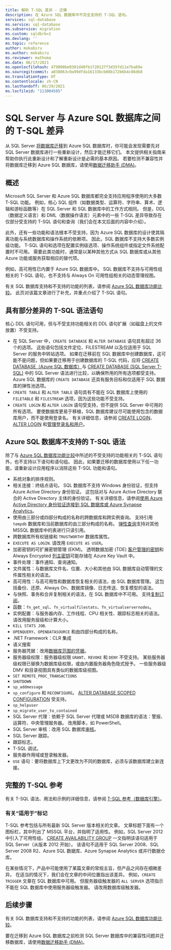 ```yaml
---
title: 解析 T-SQL 差异 - 迁移
description: 在 Azure SQL 数据库中不完全支持的 T-SQL 语句。
services: sql-database
ms.service: sql-database
ms.subservice: migration
ms.custom: sqldbrb=1
ms.devlang: ''
ms.topic: reference
author: mokabiru
ms.author: mokabiru
ms.reviewer: mathoma
ms.date: 06/17/2021
ms.openlocfilehash: 479800be0301d40fb1f20127f3d35fd11e7ba69e
ms.sourcegitcommit: a038863c0a99dfda16133bcb08b172b6b4c86db8
ms.translationtype: HT
ms.contentlocale: zh-CN
ms.lasthandoff: 06/29/2021
ms.locfileid: "113004585"
---
```

# <a name="t-sql-differences-between-sql-server-and-azure-sql-database"></a>SQL Server 与 Azure SQL 数据库之间的 T-SQL 差异

从 SQL Server [将数据库迁移](migrate-to-database-from-sql-server.md)到 Azure SQL 数据库时，你可能会发现需要先对 SQL Server 数据库进行一些重新设计，然后才能迁移它们。 本文提供相关指南来帮助你执行此重新设计和了解重新设计是必需的基本原因。 若要检测不兼容性并将数据库迁移到 Azure SQL 数据库，请使用[数据迁移助手 (DMA)](/sql/dma/dma-overview)。

## <a name="overview"></a>概述

Microsoft SQL Server 和 Azure SQL 数据库都完全支持应用程序使用的大多数 T-SQL 功能。 例如，核心 SQL 组件（如数据类型、运算符、字符串、算术、逻辑和游标函数等）在 SQL Server 和 SQL 数据库中的工作方式相同。 但是，DDL（数据定义语言）和 DML（数据操作语言）元素中的一些 T-SQL 差异导致存在仅部分受支持的 T-SQL 语句和查询（我们会在本文后面的内容中介绍）。

此外，还有一些功能和语法根本不受支持，因为 Azure SQL 数据库的设计使其隔离功能与系统数据库和操作系统的依赖项。 因此，SQL 数据库不支持大多数实例级功能。 T-SQL 语句和选项在配置实例级选项、操作系统组件或指定文件系统配置时不可用。 需要此类功能时，通常是以某种其他方式从 SQL 数据库或从其他 Azure 功能或服务获取相应的替代项。

例如，高可用性已内置于 Azure SQL 数据库中。 SQL 数据库不支持与可用性组相关的 T-SQL 语句，也不支持与 Always On 可用性组相关的动态管理视图。

有关 SQL 数据库支持和不支持的功能的列表，请参阅 [Azure SQL 数据库功能比较](features-comparison.md)。 此页对该篇文章进行了补充，并重点介绍了 T-SQL 语句。

## <a name="t-sql-syntax-statements-with-partial-differences"></a>具有部分差异的 T-SQL 语法语句

核心 DDL 语句可用，但与不受支持功能相关的 DDL 语句扩展（如磁盘上的文件放置）不受支持。

- 在 SQL Server 中，`CREATE DATABASE` 和 `ALTER DATABASE` 语句具有超过 36 个的选项。 这些语句包括文件定位、FILESTREAM 以及仅适用于 SQL Server 的服务中转站选项。 如果在迁移前在 SQL 数据库中创建数据库，这可能不是问题，但如果要迁移用于创建数据库的 T-SQL 代码，应将 [CREATE DATABASE（Azure SQL 数据库）](/sql/t-sql/statements/create-database-transact-sql?view=azuresqldb-current&preserve-view=true)与 [CREATE DATABASE (SQL Server T-SQL)](/sql/t-sql/statements/create-database-transact-sql?view=sql-server-ver15&preserve-view=true) 中的 SQL Server 语法进行比较，以确保所用的所有选项都受支持。 Azure SQL 数据库的 `CREATE DATABASE` 还具有服务目标和仅适用于 SQL 数据库的弹性池选项。
- `CREATE TABLE` 和 `ALTER TABLE` 语句具有不能在 SQL 数据库上使用的 `FILETABLE` 和 `FILESTREAM` 选项，因为这些功能不受支持。
- `CREATE LOGIN` 和 `ALTER LOGIN` 语句受支持，但不提供 SQL Server 中可用的所有选项。 要使数据库更易于移植，SQL 数据库建议尽可能使用包含的数据库用户，而不是使用登录名。 有关详细信息，请参阅 [CREATE LOGIN](/sql/t-sql/statements/create-login-transact-sql?view=azuresqldb-current&preserve-view=true)、[ALTER LOGIN](/sql/t-sql/statements/alter-login-transact-sql?view=azuresqldb-current&preserve-view=true) 和[管理登录名和用户](logins-create-manage.md)。

## <a name="t-sql-syntax-not-supported-in-azure-sql-database"></a>Azure SQL 数据库不支持的 T-SQL 语法

除了与 [Azure SQL 数据库功能比较](features-comparison.md)中所述的不受支持的功能相关的 T-SQL 语句外，也不支持以下语句和语句组。 因此，如果要迁移的数据库使用以下任一功能，请重新设计应用程序以消除这些 T-SQL 功能和语句。

- 系统对象的排序规则。
- 相关连接：终结点语句。 SQL 数据库不支持 Windows 身份验证，但支持 Azure Active Directory 身份验证。 这包括对与 Azure Active Directory 联合的 Active Directory 主体的身份验证。 有关详细信息，请参阅[使用 Azure Active Directory 身份验证连接到 SQL 数据库或 Azure Synapse Analytics](authentication-aad-overview.md)。
- 使用由三部分或四部分构成的名称的跨数据库和跨实例查询。 支持引用 `tempdb` 数据库和当前数据库的由三部分构成的名称。 [弹性查询](elastic-query-overview.md)支持对其他 MSSQL 数据库中的表进行只读引用。
- 跨数据库所有权链接和 `TRUSTWORTHY` 数据库属性。
- `EXECUTE AS LOGIN`. 请改用 `EXECUTE AS USER`。
- 加密密钥的可扩展密钥管理 (EKM)。 透明数据加密 (TDE) [客户管理的密钥](transparent-data-encryption-byok-overview.md)和 Always Encrypted [列主密钥](always-encrypted-azure-key-vault-configure.md)可能存储在 Azure Key Vault 中。
- 事件处理：事件通知、查询通知。
- 文件属性：与数据库文件名、位置、大小和其他由 SQL 数据库自动管理的文件属性相关的语法。
- 高可用性：与高可用性和数据库恢复相关的语法，由 SQL 数据库管理。 这包括备份、还原、Always On、数据库镜像、日志传送、恢复模型的语法。
- 与快照、事务和合并复制相关的语法，在 SQL 数据库中不可用。 支持[复制订阅](replication-to-sql-database.md)。
- 函数：`fn_get_sql`、`fn_virtualfilestats`、`fn_virtualservernodes`。
- 实例配置：与服务器内存、工作线程、CPU 相关性、跟踪标志相关的语法。 请改用服务层级和计算大小。
- `KILL STATS JOB`.
- `OPENQUERY`、`OPENDATASOURCE` 和由四部分构成的名称。
- .NET Framework：CLR 集成
- 语义搜索
- 服务器凭据：改用[数据库范围的凭据](/sql/t-sql/statements/create-database-scoped-credential-transact-SQL)。
- 服务器级权限：服务器级权限 `GRANT`、`REVOKE` 和 `DENY` 不受支持。 某些服务器级权限已替换为数据库级权限，或由内置服务器角色隐式授予。 一些服务器级 DMV 和目录视图具有类似的数据库级视图。
- `SET REMOTE_PROC_TRANSACTIONS`
- `SHUTDOWN`
- `sp_addmessage`
- `sp_configure` 和 `RECONFIGURE`。 [ALTER DATABASE SCOPED CONFIGURATION](/sql/t-sql/statements/alter-database-scoped-configuration-transact-sql) 受支持。
- `sp_helpuser`
- `sp_migrate_user_to_contained`
- SQL Server 代理：依赖于 SQL Server 代理或 MSDB 数据库的语法：警报、运算符、中央管理服务器。 改用脚本，如 PowerShell。
- SQL Server 审核：改用 SQL 数据库[审核](auditing-overview.md)。
- SQL Server 跟踪。
- 跟踪标志。
- T-SQL 调试。
- 服务器作用域或登录触发器。
- `USE` 语句：要将数据库上下文更改为不同的数据库，必须与该数据库建立新连接。

## <a name="full-t-sql-reference"></a>完整的 T-SQL 参考

有关 T-SQL 语法、用法和示例的详细信息，请参阅 [T-SQL 参考（数据库引擎）](/sql/t-sql/language-reference)。

### <a name="about-the-applies-to-tags"></a>有关“适用于”标记

T-SQL 参考包括与所有最新 SQL Server 版本相关的文章。 文章标题下面有一个图标栏，其中列出了 MSSQL 平台，并指明了适用性。 例如，SQL Server 2012 中引入了可用性组。 [CREATE AVAILABILITY GROUP](/sql/t-sql/statements/create-availability-group-transact-sql) 一文指明该语句适用于 SQL Server（从版本 2012 开始）。 该语句不适用于 SQL Server 2008、SQL Server 2008 R2、Azure SQL 数据库、Azure Synapse Analytics 或并行数据仓库。

在某些情况下，产品中可能使用了某篇文章的常规主旨，但产品之间存在细微差异。 在适当的情况下，我们会在文章的中间位置指出该差异。 例如，`CREATE TRIGGER` 文章在 SQL 数据库中可用。 但服务器级触发器的 `ALL SERVER` 选项指示不能在 SQL 数据库中使用服务器级触发器。 请改用数据库级触发器。

## <a name="next-steps"></a>后续步骤

有关 SQL 数据库支持和不支持的功能的列表，请参阅 [Azure SQL 数据库功能比较](features-comparison.md)。

要在迁移到 Azure SQL 数据库之前检测 SQL Server 数据库中的兼容性问题并迁移数据库，请使用[数据迁移助手 (DMA)](/sql/dma/dma-overview)。